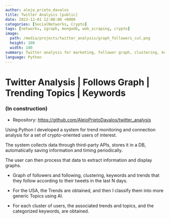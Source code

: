 ```yaml
---
author: alejo_prieto_davalos
title: Twitter Analysis [public]
date: 2023-12-01 12:00:00 +0000
categories: [SocialNetworks, Crypto]
tags: [networkx, igraph, mongodb, web_scraping, crypto]
image:
  path: /media/projects/twitter_analysis/graph_followers_cut.png
  height: 100
  width: 100
summary: Twitter analysis for marketing, follower graph, clustering, keywords, metrics, storage in a historical DB.
language: Python
---
```


# Twitter Analysis | Follows Graph | Trending Topics | Keywords
### (In construction)
- Repository: https://github.com/AlejoPrietoDavalos/twitter_analysis

Using Python I developed a system for trend monitoring and connection analysis for a set of crypto-oriented users of interest.

The system collects data through third-party APIs, stores it in a DB, automatically saving information and timing periodically.

The user can then process that data to extract information and display graphs.



- Graph of followers and following, clustering, keywords and trends that they follow according to their tweets in the last N days.

- For the USA, the Trends are obtained, and then I classify them into more generic Topics using AI.

- For each cluster of users, the associated trends and topics, and the categorized keywords, are obtained.